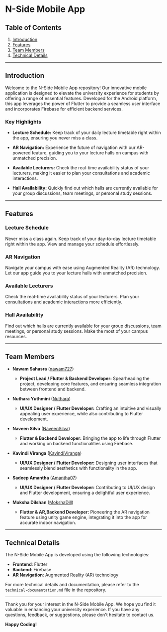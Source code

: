 # N-Side Mobile App

## Table of Contents
1. [Introduction](#introduction)
2. [Features](#features)
3. [Team Members](#team-members)
4. [Technical Details](#technical-details)

---

## Introduction

Welcome to the N-Side Mobile App repository! Our innovative mobile application is designed to elevate the university experience for students by offering a range of essential features. Developed for the Android platform, this app leverages the power of Flutter to provide a seamless user interface and incorporates Firebase for efficient backend services.

### Key Highlights

- **Lecture Schedule:** Keep track of your daily lecture timetable right within the app, ensuring you never miss a class.

- **AR Navigation:** Experience the future of navigation with our AR-powered feature, guiding you to your lecture halls on campus with unmatched precision.

- **Available Lecturers:** Check the real-time availability status of your lecturers, making it easier to plan your consultations and academic interactions.

- **Hall Availability:** Quickly find out which halls are currently available for your group discussions, team meetings, or personal study sessions.

---

## Features

### Lecture Schedule
Never miss a class again. Keep track of your day-to-day lecture timetable right within the app. View and manage your schedule effortlessly.

### AR Navigation
Navigate your campus with ease using Augmented Reality (AR) technology. Let our app guide you to your lecture halls with unmatched precision.

### Available Lecturers
Check the real-time availability status of your lecturers. Plan your consultations and academic interactions more efficiently.

### Hall Availability
Find out which halls are currently available for your group discussions, team meetings, or personal study sessions. Make the most of your campus resources.

---

## Team Members

- **Nawam Sahasra** ([nawam727](https://github.com/nawam727))
  - **Project Lead / Flutter & Backend Developer:** Spearheading the project, developing core features, and ensuring seamless integration between frontend and backend.

- **Nuthara Yuthmini** ([Nuthara](https://github.com/Nuthara))
  - **UI/UX Designer / Flutter Developer:** Crafting an intuitive and visually appealing user experience, while also contributing to Flutter development.

- **Naveen Silva** ([NaveenSilva](https://github.com/NaveenSilva))
  - **Flutter & Backend Developer:** Bringing the app to life through Flutter and working on backend functionalities using Firebase.

- **Kavindi Viranga** ([KavindiViranga](https://github.com/KavindiViranga))
  - **UI/UX Designer / Flutter Developer:** Designing user interfaces that seamlessly blend aesthetics with functionality in the app.

- **Sadeep Amantha** ([Amantha07](https://github.com/Amantha07))
  - **UI/UX Designer / Flutter Developer:** Contributing to UI/UX design and Flutter development, ensuring a delightful user experience.

- **Moksha Dilshan** ([MokshaDill](https://github.com/MokshaDill))
  - **Flutter & AR,Backend Developer:** Pioneering the AR navigation feature using unity game engine, integrating it into the app for accurate indoor navigation.

---

## Technical Details

The N-Side Mobile App is developed using the following technologies:

- **Frontend**: Flutter
- **Backend**: Firebase
- **AR Navigation**: Augmented Reality (AR) technology

For more technical details and documentation, please refer to the `technical-documentation.md` file in the repository.

---

Thank you for your interest in the N-Side Mobile App. We hope you find it valuable in enhancing your university experience. If you have any questions, feedback, or suggestions, please don't hesitate to contact us.

**Happy Coding!**
